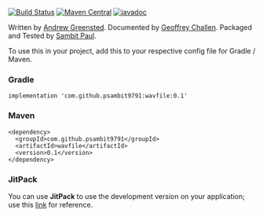 [![Build Status](https://travis-ci.com/psambit9791/wavfile.svg?branch=master)](https://travis-ci.com/psambit9791/wavfile)
[![Maven Central](https://img.shields.io/maven-central/v/com.github.psambit9791/wavfile.svg?label=Maven%20Central)](https://search.maven.org/search?q=g:%22com.github.psambit9791%22%20AND%20a:%wavfile%22)
[![javadoc](https://javadoc.io/badge2/com.github.psambit9791/wavfile/javadoc.svg)](https://javadoc.io/doc/com.github.psambit9791/wavfile)

Written by [Andrew Greensted](http://www.labbookpages.co.uk/).
Documented by [Geoffrey Challen](http://bluegroup.systems/people/gwa).
Packaged and Tested by [Sambit Paul](https://github.com/psambit9791).

To use this in your project, add this to your respective config file for Gradle / Maven.

### Gradle
```
implementation 'com.github.psambit9791:wavfile:0.1'
```

### Maven
```
<dependency>
  <groupId>com.github.psambit9791</groupId>
  <artifactId>wavfile</artifactId>
  <version>0.1</version>
</dependency>
```

### JitPack
You can use **JitPack** to use the development version on your application; use this [link](https://jitpack.io/#psambit9791/wavfile/master-SNAPSHOT) for reference.
